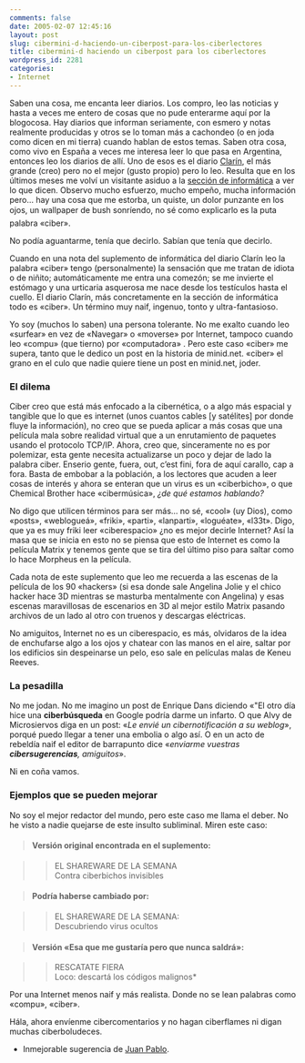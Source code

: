 ```yaml
---
comments: false
date: 2005-02-07 12:45:16
layout: post
slug: cibermini-d-haciendo-un-ciberpost-para-los-ciberlectores
title: cibermini-d haciendo un ciberpost para los ciberlectores
wordpress_id: 2281
categories:
- Internet
---
```


Saben una cosa, me encanta leer diarios. Los compro, leo las noticias y hasta a veces me entero de cosas que no pude enterarme aquí por la blogocosa. Hay diarios que informan seriamente, con esmero y notas realmente producidas y otros se lo toman más a cachondeo (o en joda como dicen en mi tierra) cuando hablan de estos temas. Saben otra cosa, como vivo en España a veces me interesa leer lo que pasa en Argentina, entonces leo los diarios de allí. Uno de esos es el diario [Clarín](http://www.clarin.com.ar), el más grande (creo) pero no el mejor (gusto propio) pero lo leo. Resulta que en los últimos meses me volví un visitante asiduo a la [sección de informática](http://www.clarin.com/suplementos/informatica/ultimo/index.html) a ver lo que dicen. Observo mucho esfuerzo, mucho empeño, mucha información pero… hay una cosa que me estorba, un quiste, un dolor punzante en los ojos, un wallpaper de bush sonríendo, no sé como explicarlo es la puta palabra «ciber».





No podía aguantarme, tenía que decirlo. Sabían que tenía que decirlo.





Cuando en una nota del suplemento de informática del diario Clarín leo la palabra «ciber» tengo (personalmente) la sensación que me tratan de idiota o de niñito; automáticamente me entra una comezón; se me invierte el estómago y una urticaria asquerosa me nace desde los testículos hasta el cuello. El diario Clarín, más concretamente en la sección de informática todo es «ciber». Un término muy naif, ingenuo, tonto y ultra-fantasioso.





Yo soy (muchos lo saben) una persona tolerante. No me exalto cuando leo «surfear» en vez de «Navegar» o «moverse» por Internet, tampoco cuando leo «compu» (que tierno) por «computadora» . Pero este caso «ciber» me supera, tanto que le dedico un post en la historia de minid.net. «ciber» el grano en el culo que nadie quiere tiene un post en minid.net, joder.





### El dilema





Ciber creo que está más enfocado a la cibernética, o a algo más espacial y tangible que lo que es internet (unos cuantos cables [y satélites] por donde fluye la información), no creo que se pueda aplicar a más cosas que una película mala sobre realidad virtual que a un enrutamiento de paquetes usando el protocolo TCP/IP. Ahora, creo que, sinceramente no es por polemizar, esta gente necesita actualizarse un poco y dejar de lado la palabra ciber. Enserio gente, fuera, out, c’est fini, fora de aquí carallo, cap a fora. Basta de embobar a la población, a los lectores que acuden a leer cosas de interés y ahora se enteran que un virus es un «ciberbicho», o que Chemical Brother hace «cibermúsica», _¿de qué estamos hablando?_





No digo que utilicen términos para ser más… no sé, «cool» (uy Dios), como «posts», «weblogueá», «friki», «parti», «lanparti», «loguéate», «l33t». Digo, que ya es muy friki leer «ciberespacio» ¿no es mejor decirle Internet? Así la masa que se inicia en esto no se piensa que esto de Internet es como la película Matrix y tenemos gente que se tira del último piso para saltar como lo hace Morpheus en la película.





Cada nota de este suplemento que leo me recuerda  a las escenas de la película de los 90 «hackers» (si esa donde sale Angelina Jolie y el chico hacker hace 3D mientras se masturba mentalmente con Angelina) y esas escenas maravillosas de escenarios en 3D al mejor estilo Matrix pasando archivos de un lado al otro con truenos y descargas eléctricas.





No amiguitos, Internet no es un ciberespacio, es más, olvidaros de la idea de enchufarse algo a los ojos y chatear con las manos en el aire, saltar por los edificios sin despeinarse un pelo, eso sale en películas malas de Keneu Reeves.





### La pesadilla





No me jodan. No me imagino un post de Enrique Dans diciendo «"El otro día hice una **ciberbúsqueda** en Google podría darme un infarto. O que Alvy de Microsiervos diga en un post: «_Le envié un cibernotificación a su weblog_», porqué puedo llegar a tener una embolia o algo así. O en un acto de rebeldía naif el editor de barrapunto dice «_enviarme vuestras **cibersugerencias**, amiguitos_».





Ni en coña vamos.





### Ejemplos que se pueden mejorar





No soy el mejor redactor del mundo, pero este caso me llama el deber. No he visto a nadie quejarse de este insulto subliminal. Miren este caso:





> 

> 
> #### Versión original encontrada en el suplemento:
> 
> 

>
>> EL SHAREWARE DE LA SEMANA  
Contra ciberbichos invisibles
> 
> 

> 
> #### Podría haberse cambiado por:
> 
> 

>
>> EL SHAREWARE DE LA SEMANA:  
Descubriendo virus ocultos
> 
> 

> 
> #### Versión «Esa que me gustaría pero que nunca saldrá»:
> 
> 

>
>> RESCATATE FIERA  
Loco: descartá los códigos malignos*
> 
> 







Por una Internet menos naif y más realista. Donde no se lean palabras como «compu», «ciber».





Hála, ahora envíenme cibercomentarios y no hagan ciberflames ni digan muchas ciberboludeces.





* Inmejorable sugerencia de [Juan Pablo](http://www.yakubiuk.com/blog/index.php).
